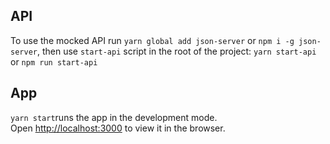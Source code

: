 ## API

To use the mocked API run `yarn global add json-server` or `npm i -g json-server`, then use `start-api` script in the root of the project:
`yarn start-api` or `npm run start-api` 

## App

`yarn start`runs the app in the development mode.<br>
Open [http://localhost:3000](http://localhost:3000) to view it in the browser.